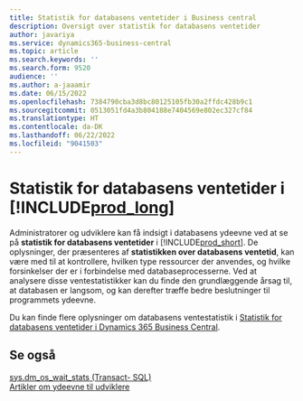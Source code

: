 ```yaml
---
title: Statistik for databasens ventetider i Business central
description: Oversigt over statistik for databasens ventetider
author: javariya
ms.service: dynamics365-business-central
ms.topic: article
ms.search.keywords: ''
ms.search.form: 9520
audience: ''
ms.author: a-jaaamir
ms.date: 06/15/2022
ms.openlocfilehash: 7384790cba3d8bc80125105fb30a2ffdc428b9c1
ms.sourcegitcommit: 0513051fd4a3b804188e7404569e802ec327cf84
ms.translationtype: HT
ms.contentlocale: da-DK
ms.lasthandoff: 06/22/2022
ms.locfileid: "9041503"
---
```

# <a name="database-wait-statistics-in-prod_long"></a>Statistik for databasens ventetider i [!INCLUDE[prod_long](includes/prod_long.md)]

Administratorer og udviklere kan få indsigt i databasens ydeevne ved at se på **statistik for databasens ventetider** i [!INCLUDE[prod_short](includes/prod_short.md)]. De oplysninger, der præsenteres af **statistikken over databasens ventetid**, kan være med til at kontrollere, hvilken type ressourcer der anvendes, og hvilke forsinkelser der er i forbindelse med databaseprocesserne. Ved at analysere disse ventestatistikker kan du finde den grundlæggende årsag til, at databasen er langsom, og kan derefter træffe bedre beslutninger til programmets ydeevne.

Du kan finde flere oplysninger om databasens ventestatistik i [Statistik for databasens ventetider i Dynamics 365 Business Central](/dynamics365/business-central/dev-itpro/administration/database-wait-statistics).

## <a name="see-also"></a>Se også

[sys.dm_os_wait_stats (Transact- SQL)](/sql/relational-databases/system-dynamic-management-views/sys-dm-os-wait-stats-transact-sql)  
[Artikler om ydeevne til udviklere](/dynamics365/business-central/dev-itpro/performance/performance-developer)

